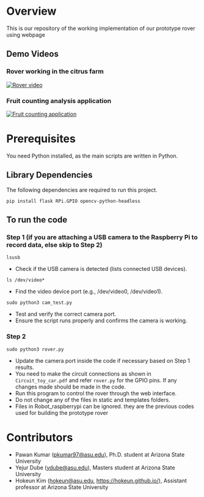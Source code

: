 # Overview
This is our repository of the working implementation of our prototype rover using webpage

## Demo Videos

### Rover working in the citrus farm
[![Rover video ](https://img.youtube.com/vi/w_ep-jKaQc/0.jpg)](https://www.youtube.com/watch?v=w_ep-jKaQc)

### Fruit counting analysis application
[![Fruit counting application](https://img.youtube.com/vi/kfau-Py49ds/0.jpg)](https://www.youtube.com/watch?v=kfau-Py49ds)

# Prerequisites 

You need Python installed, as the main scripts are written in Python.

## Library Dependencies
The following dependencies are required to run this project.
  
```
pip install flask RPi.GPIO opencv-python-headless

```
## To run the code

### Step 1 (if you are attaching a USB camera to the Raspberry Pi to record data, else skip to Step 2)

``` 
lsusb
 ```
- Check if the USB camera is detected (lists connected USB devices).

``` 
ls /dev/video*
```

- Find the video device port (e.g., /dev/video0, /dev/video1).

``` 
sudo python3 cam_test.py
```

- Test and verify the correct camera port. 
- Ensure the script runs properly and confirms the camera is working.

### Step 2

``` 
sudo python3 rover.py
```

- Update the camera port inside the code if necessary based on Step 1 results.
- You need to make the circuit connections as shown in ``` Circuit_toy_car.pdf ``` and refer ``` rover.py ``` for the GPIO pins. If any changes made should be made in the code.
- Run this program to control the rover through the web interface.
- Do not change any of the files in static and templates folders.
- Files in Robot_raspberrypi can be ignored. they are the previous codes used for building the prototype rover

# Contributors
- Pawan Kumar (pkumar97@asu.edu), Ph.D. student at Arizona State University
- Yejur Dube (ydube@asu.edu), Masters student at Arizona State University
- Hokeun Kim (hokeun@asu.edu, https://hokeun.github.io/), Assistant professor at Arizona State University 
